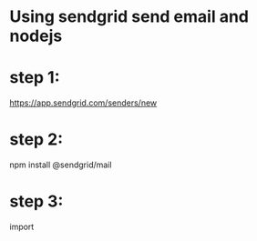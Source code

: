 # Using sendgrid send email and nodejs 
 
# step 1: 
https://app.sendgrid.com/senders/new

# step 2:

npm install @sendgrid/mail

# step 3:

import 
